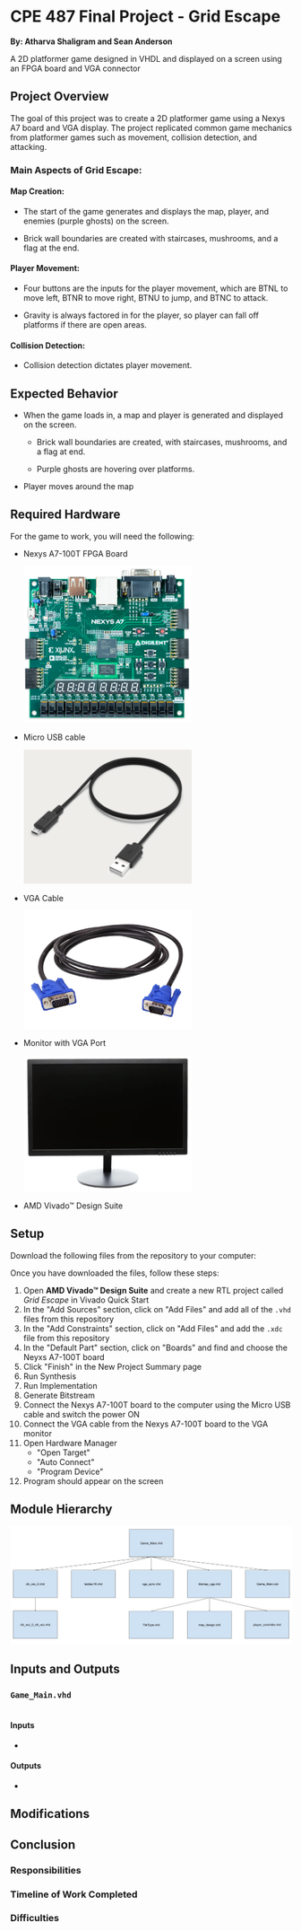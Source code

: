 # CPE 487 Final Project - Grid Escape
**By: Atharva Shaligram and Sean Anderson**

A 2D platformer game designed in VHDL and displayed on a screen using an FPGA board and VGA connector

## Project Overview

The goal of this project was to create a 2D platformer game using a Nexys A7 board and VGA display. The project replicated common game mechanics from platformer games such as movement, collision detection, and attacking.

### Main Aspects of Grid Escape:

#### Map Creation:

- The start of the game generates and displays the map, player, and enemies (purple ghosts) on the screen.

- Brick wall boundaries are created with staircases, mushrooms, and a flag at the end.

#### Player Movement:

- Four buttons are the inputs for the player movement, which are BTNL to move left, BTNR to move right, BTNU to jump, and BTNC to attack.

- Gravity is always factored in for the player, so player can fall off platforms if there are open areas.

#### Collision Detection:

- Collision detection dictates player movement.

## Expected Behavior

- When the game loads in, a map and player is generated and displayed on the screen.

  - Brick wall boundaries are created, with staircases, mushrooms, and a flag at end.

  - Purple ghosts are hovering over platforms.

- Player moves around the map

## Required Hardware
For the game to work, you will need the following:
- Nexys A7-100T FPGA Board
  
  <img src="Images/nexys_a7_100t.png" alt="Nexys A7-100T Board" width="300"/>
  
- Micro USB cable
  
  <img src="Images/micro_usb_cable.png" alt="Micro USB Cable" width="300"/>
  
- VGA Cable
  
  <img src="Images/vga_cable.jpg" alt="VGA Cable" width="300"/>
  
- Monitor with VGA Port
  
  <img src="Images/monitor.png" alt="Monitor" width="300"/>
  
- AMD Vivado™ Design Suite

## Setup
Download the following files from the repository to your computer:

Once you have downloaded the files, follow these steps:
1. Open **AMD Vivado™ Design Suite** and create a new RTL project called _Grid Escape_ in Vivado Quick Start
2. In the "Add Sources" section, click on "Add Files" and add all of the `.vhd` files from this repository
3. In the "Add Constraints" section, click on "Add Files" and add the `.xdc` file from this repository
4. In the "Default Part" section, click on "Boards" and find and choose the Neyxs A7-100T board
5. Click "Finish" in the New Project Summary page
6. Run Synthesis
7. Run Implementation
8. Generate Bitstream
9. Connect the Nexys A7-100T board to the computer using the Micro USB cable and switch the power ON
10. Connect the VGA cable from the Nexys A7-100T board to the VGA monitor
11. Open Hardware Manager
     - "Open Target"
     - "Auto Connect"
     - "Program Device"
12. Program should appear on the screen

## Module Hierarchy

![module](/Images/module.jpg)

## Inputs and Outputs

### `Game_Main.vhd`
```

```

#### Inputs
 - 
#### Outputs
 -


## Modifications

## Conclusion

### Responsibilities

### Timeline of Work Completed

### Difficulties 

